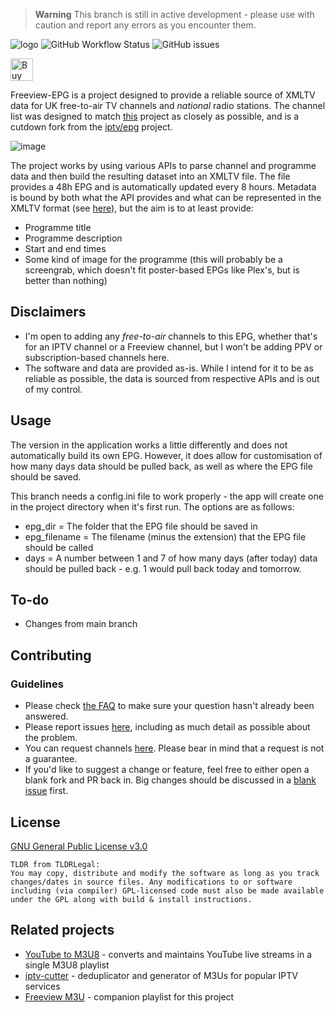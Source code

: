 > **Warning**
This branch is still in active development - please use with caution and report any errors as you encounter them.

![logo](https://user-images.githubusercontent.com/9065463/232618260-d9017259-1786-4d85-807f-63752143d403.png)
![GitHub Workflow Status](https://img.shields.io/github/actions/workflow/status/dp247/Freeview-EPG/actions.yml?color=%232ca9bc&label=EPG%20Generation&style=flat-square) ![GitHub issues](https://img.shields.io/github/issues-raw/dp247/Freeview-EPG?color=%232ca9bc&style=flat-square)

<a href='https://ko-fi.com/K3K4EYJL5' target='_blank'><img height='36' style='border:0px;height:36px;' src='https://storage.ko-fi.com/cdn/kofi2.png?v=3' border='0' alt='Buy Me a Coffee at ko-fi.com' /></a>

Freeview-EPG is a project designed to provide a reliable source of XMLTV data for UK free-to-air TV channels and _national_ radio stations. The channel list was designed to match [this](https://github.com/ExperiencersInternational/tvsetup) project as closely as possible, and is a cutdown fork from the [iptv/epg](https://github.com/iptv-org/epg) project. 

![image](https://user-images.githubusercontent.com/9065463/235314658-369f0825-692c-4626-8938-d3f60de3d167.png)


The project works by using various APIs to parse channel and programme data and then build the resulting dataset into an XMLTV file. The file provides a 48h EPG and is automatically updated every 8 hours. Metadata is bound by both what the API provides and what can be represented in the XMLTV format (see [here](https://github.com/XMLTV/xmltv/blob/master/xmltv.dtd)), but the aim is to at least provide:

- Programme title
- Programme description
- Start and end times
- Some kind of image for the programme (this will probably be a screengrab, which doesn't fit poster-based EPGs like Plex's, but is better than nothing)

## Disclaimers
- I'm open to adding any *free-to-air* channels to this EPG, whether that's for an IPTV channel or a Freeview channel, but I won't be adding PPV or subscription-based channels here.
- The software and data are provided as-is. While I intend for it to be as reliable as possible, the data is sourced from respective APIs and is out of my control.


## Usage
The version in the application works a little differently and does not automatically build its own EPG. However, it does allow for customisation of how many days data should be pulled back, as well as where the EPG file should be saved.

This branch needs a config.ini file to work properly - the app will create one in the project directory when it's first run. The options are as follows:
- epg_dir = The folder that the EPG file should be saved in
- epg_filename = The filename (minus the extension) that the EPG file should be called
- days = A number between 1 and 7 of how many days (after today) data should be pulled back - e.g. 1 would pull back today and tomorrow.

## To-do
- Changes from main branch

## Contributing
### Guidelines
- Please check [the FAQ](https://github.com/dp247/Freeview-EPG/wiki/FAQ) to make sure your question hasn't already been answered.
- Please report issues [here](https://github.com/dp247/Freeview-EPG/issues/new?assignees=&labels=bug&template=issue-report.md&title=%5BIssue%5D), including as much detail as possible about the problem.
- You can request channels [here](https://github.com/dp247/Freeview-EPG/issues/new?assignees=&labels=channel&template=channel-request.md&title=%5BChannel+request%5D). Please bear in mind that a request is not a guarantee.
- If you'd like to suggest a change or feature, feel free to either open a blank fork and PR back in. Big changes should be discussed in a [blank issue](https://github.com/dp247/Freeview-EPG/issues/new) first.


## License
[GNU General Public License v3.0](https://github.com/dp247/Freeview-EPG/blob/master/LICENSE)
```text
TLDR from TLDRLegal:
You may copy, distribute and modify the software as long as you track changes/dates in source files. Any modifications to or software including (via compiler) GPL-licensed code must also be made available under the GPL along with build & install instructions.
```

## Related projects
- [YouTube to M3U8](https://github.com/dp247/YouTubeToM3U8) - converts and maintains YouTube live streams in a single M3U8 playlist
- [iptv-cutter](https://github.com/dp247/iptv-cutter) - deduplicator and generator of M3Us for popular IPTV services
- [Freeview M3U](https://github.com/ExperiencersInternational/tvsetup) - companion playlist for this project
